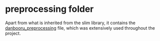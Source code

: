 # preprocessing folder

Apart from what is inherited from the slim library, it contains the [danbooru_preprocessing](danbooru_preprocessing.py) file, which was extensively used throughout the project.